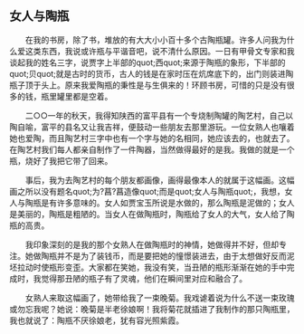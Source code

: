   

## 女人与陶瓶

　　在我的书房，除了书，堆放的有大大小小百十多个古陶瓶罐。许多人问我为什么爱这类东西，我说或许瓶与平谐音吧，说不清什么原因。一日有甲骨文专家和我谈起我的姓名三字，说贾字上半部的quot;西quot;来源于陶瓶的象形，下半部的quot;贝quot;就是古时的货币，古人的钱是在家时压在炕席底下的，出门则装进陶瓶子顶于头上。原来我爱陶瓶的秉性是与生俱来的！环顾书房，可惜的只是没有很多的钱，瓶里罐里都是空着。

　　二○○一年的秋天，我得知陕西的富平县有一个专烧制陶罐的陶艺村，自己以陶自喻，富平的县名又让我吉祥，便鼓动一些朋友去那里游玩。一位女熟人也嚷着她也爱陶，而且陶艺村三字中也有一个字与她的名相同，她应该去的，也就去了。在陶艺村我们每人都亲自制作了一件陶器，当然做得最好的是我。我做的就是一个瓶，烧好了我把它带了回来。

　　事后，我为去陶艺村的每个朋友都画像，画得最像本人的就属于这幅画。这幅画之所以没有题名quot;为?菖?菖造像quot;而是quot;女人与陶瓶quot;，我想，女人与陶瓶是有许多意味的。女人如贾宝玉所说是水做的，那么陶瓶是泥做的；女人是美丽的，陶瓶是粗陋的。当女人在做陶瓶时，陶瓶给了女人的大气，女人给了陶瓶的高贵。

　　我印象深刻的是我的那个女熟人在做陶瓶时的神情，她做得并不好，但却专注。她做陶瓶并不是为了装钱币，而是要把她的憧憬装进去，由于太想做好反而泥坯拉动时使瓶形变歪。大家都在笑她，我没有笑，当丑陋的瓶形渐渐在她的手中完成时，我觉得那丑陋的瓶子有了灵魂，他们在瞬间里对应和融合了。

　　女熟人来取这幅画了，她带给我了一束晚菊。我戏谑着说为什么不送一束玫瑰或勿忘我呢？她说：晚菊是半老徐娘啊！我将菊花就插进了我制作的那只陶瓶里，我也就说了：陶瓶不厌徐娘老，犹有容光照紫霞。